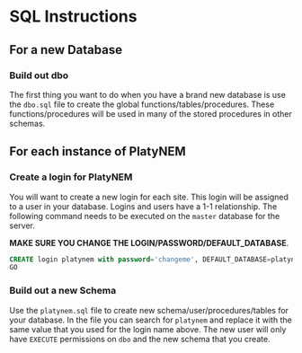# SQL Instructions

## For a new Database

### Build out dbo

The first thing you want to do when you have a brand new database is use the `dbo.sql` file to create the global functions/tables/procedures.
These functions/procedures will be used in many of the stored procedures in other schemas.

## For each instance of PlatyNEM

### Create a login for PlatyNEM

You will want to create a new login for each site. This login will be assigned to a user in your database. Logins and users have a 1-1 relationship.
The following command needs to be executed on the `master` database for the server.

**MAKE SURE YOU CHANGE THE LOGIN/PASSWORD/DEFAULT_DATABASE**.

```sql
CREATE login platynem with password='changeme', DEFAULT_DATABASE=platynem-test-1;
GO
```

### Build out a new Schema

Use the `platynem.sql` file to create new schema/user/procedures/tables for your database. In the file you can search for `platynem` and replace it with the same
value that you used for the login name above. The new user will only have `EXECUTE` permissions on `dbo` and the new schema that you create.
